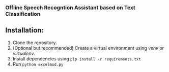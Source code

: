 
### Offline Speech Recogntion Assistant based on Text Classification

## Installation:

1. Clone the repository.
2. (Optional but recommended) Create a virtual environment using *venv* or *virtualenv*.
3. Install dependencies using ``pip install -r requirements.txt``
5. Run ``python excelmod.py``